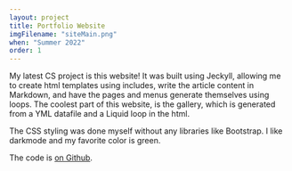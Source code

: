 ```yaml
---
layout: project
title: Portfolio Website
imgFilename: "siteMain.png"
when: "Summer 2022"
order: 1
---
```


My latest CS project is this website! It was built using Jeckyll, allowing me to create html templates using includes, write the article content in Markdown, and have the pages and menus generate themselves using loops. The coolest part of this website, is the gallery, which is generated from a YML datafile and a Liquid loop in the html.

The CSS styling was done myself without any libraries like Bootstrap. I like darkmode and my favorite color is green. 

The code is <a href="https://github.com/matt-lewton9/Portfolio-Website" class="link" target="_blank" rel="noopener noreferrer">on Github</a>.